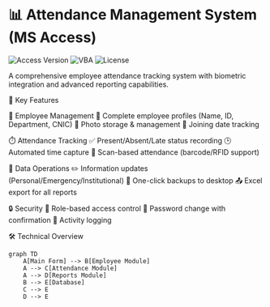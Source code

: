 # 📊 Attendance Management System (MS Access)

![Access Version](https://img.shields.io/badge/MS_Access-2019+-blue)
![VBA](https://img.shields.io/badge/VBA-Enabled-green)
![License](https://img.shields.io/badge/License-MIT-orange)

A comprehensive employee attendance tracking system with biometric integration and advanced reporting capabilities.

 🌟 Key Features

 👥 Employee Management
   📝 Complete employee profiles (Name, ID, Department, CNIC)
   📸 Photo storage & management
   📅 Joining date tracking

⏱️ Attendance Tracking
  ✅ Present/Absent/Late status recording
  🕒 Automated time capture
  📲 Scan-based attendance (barcode/RFID support)

🔄 Data Operations
  ✏️ Information updates (Personal/Emergency/Institutional)
  💾 One-click backups to desktop
  📤 Excel export for all reports

🔒 Security
  🔑 Role-based access control
  🔄 Password change with confirmation
  📝 Activity logging

🛠️ Technical Overview

```mermaid
graph TD
    A[Main Form] --> B[Employee Module]
    A --> C[Attendance Module]
    A --> D[Reports Module]
    B --> E[Database]
    C --> E
    D --> E
